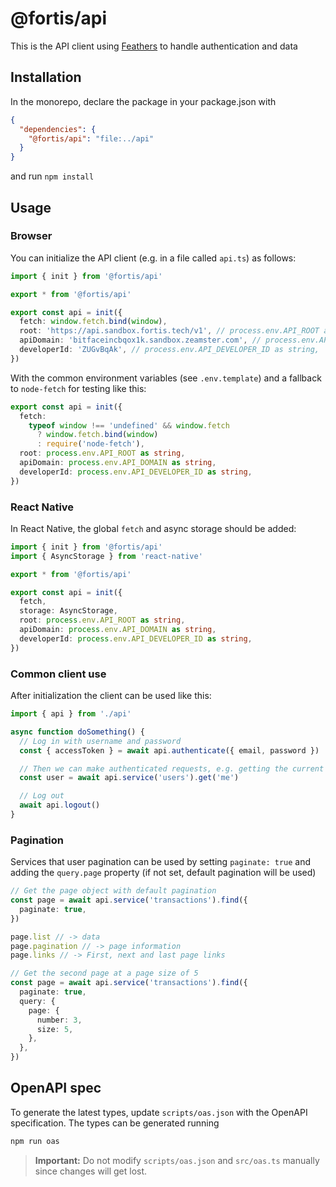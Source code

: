 # @fortis/api

This is the API client using [Feathers](https://docs.feathersjs.com/) to handle authentication and data

## Installation

In the monorepo, declare the package in your package.json with

```json
{
  "dependencies": {
    "@fortis/api": "file:../api"
  }
}
```

and run `npm install`

## Usage

### Browser

You can initialize the API client (e.g. in a file called `api.ts`) as follows:

```ts
import { init } from '@fortis/api'

export * from '@fortis/api'

export const api = init({
  fetch: window.fetch.bind(window),
  root: 'https://api.sandbox.fortis.tech/v1', // process.env.API_ROOT as string,
  apiDomain: 'bitfaceincbqox1k.sandbox.zeamster.com', // process.env.API_DOMAIN as string,
  developerId: 'ZUGvBqAk', // process.env.API_DEVELOPER_ID as string,
})
```

With the common environment variables (see `.env.template`) and a fallback to `node-fetch` for testing like this:

```ts
export const api = init({
  fetch:
    typeof window !== 'undefined' && window.fetch
      ? window.fetch.bind(window)
      : require('node-fetch'),
  root: process.env.API_ROOT as string,
  apiDomain: process.env.API_DOMAIN as string,
  developerId: process.env.API_DEVELOPER_ID as string,
})
```

### React Native

In React Native, the global `fetch` and async storage should be added:

```ts
import { init } from '@fortis/api'
import { AsyncStorage } from 'react-native'

export * from '@fortis/api'

export const api = init({
  fetch,
  storage: AsyncStorage,
  root: process.env.API_ROOT as string,
  apiDomain: process.env.API_DOMAIN as string,
  developerId: process.env.API_DEVELOPER_ID as string,
})
```

### Common client use

After initialization the client can be used like this:

```ts
import { api } from './api'

async function doSomething() {
  // Log in with username and password
  const { accessToken } = await api.authenticate({ email, password })

  // Then we can make authenticated requests, e.g. getting the current user information
  const user = await api.service('users').get('me')

  // Log out
  await api.logout()
}
```

### Pagination

Services that user pagination can be used by setting `paginate: true` and adding the `query.page` property (if not set, default pagination will be used)

```ts
// Get the page object with default pagination
const page = await api.service('transactions').find({
  paginate: true,
})

page.list // -> data
page.pagination // -> page information
page.links // -> First, next and last page links

// Get the second page at a page size of 5
const page = await api.service('transactions').find({
  paginate: true,
  query: {
    page: {
      number: 3,
      size: 5,
    },
  },
})
```

## OpenAPI spec

To generate the latest types, update `scripts/oas.json` with the OpenAPI specification.
The types can be generated running

```sh
npm run oas
```

> **Important:** Do not modify `scripts/oas.json` and `src/oas.ts` manually since changes will get lost.

